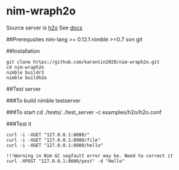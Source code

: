 nim-wraph2o
===

Source server is [h2o](https://github.com/h2o/h2o)
See [docs](https://h2o.examp1e.net)

##Prerequsites
	nim-lang >= 0.12.1
	nimble >=0.7
	svn
	git



##Installation

	git clone https://github.com/karantin2020/nim-wraph2o.git
	cd nim-wraph2o
	nimble buildr3
	nimble buildh2o


##Test server

###To build
	nimble testserver

###To start
	cd ./tests/
	./test_server -c examples/h2o/h2o.conf

###Test it

	curl -i -XGET "127.0.0.1:8080/"
	curl -i -XGET "127.0.0.1:8080/file"
	curl -i -XGET "127.0.0.1:8080/hello"

	!!!Warning in Nim GC segfault error may be. Need to correct it
	curl -XPOST "127.0.0.1:8080/post" -d "Hello"